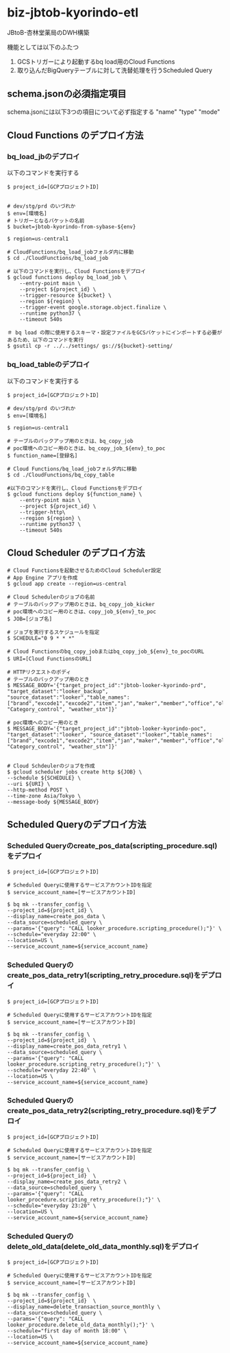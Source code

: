 # biz-jbtob-kyorindo-etl
JBtoB-杏林堂薬局のDWH構築

機能としては以下のふたつ
1. GCSトリガーにより起動するbq load用のCloud Functions
2. 取り込んだBigQueryテーブルに対して洗替処理を行うScheduled Query
## schema.jsonの必須指定項目
schema.jsonには以下3つの項目について必ず指定する
"name"
"type"
"mode"
## Cloud Functions のデプロイ方法

### bq_load_jbのデプロイ
以下のコマンドを実行する
```
$ project_id=[GCPプロジェクトID]


# dev/stg/prd のいづれか
$ env=[環境名]
# トリガーとなるバケットの名前
$ bucket=jbtob-kyorindo-from-sybase-${env}

$ region=us-central1

# CloudFunctions/bq_load_jobフォルダ内に移動
$ cd ./CloudFunctions/bq_load_job

# 以下のコマンドを実行し、Cloud Functionsをデプロイ
$ gcloud functions deploy bq_load_job \
    --entry-point main \
    --project ${project_id} \
    --trigger-resource ${bucket} \
    --region ${region} \
    --trigger-event google.storage.object.finalize \
    --runtime python37 \
    --timeout 540s

＃ bq load の際に使用するスキーマ・設定ファイルをGCSバケットにインポートする必要があるため、以下のコマンドを実行
$ gsutil cp -r ../../settings/ gs://${bucket}-setting/
```
### bq_load_tableのデプロイ
以下のコマンドを実行する
```
$ project_id=[GCPプロジェクトID]

# dev/stg/prd のいづれか
$ env=[環境名]

$ region=us-central1

# テーブルのバックアップ用のときは、bq_copy_job
# poc環境へのコピー用のときは、bq_copy_job_${env}_to_poc
$ function_name=[登録名]

# Cloud Functions/bq_load_jobフォルダ内に移動
$ cd ./CloudFunctions/bq_copy_table

#以下のコマンドを実行し、Cloud Functionsをデプロイ
$ gcloud functions deploy ${function_name} \
    --entry-point main \
    --project ${project_id} \
    --trigger-http\
    --region ${region} \
    --runtime python37 \
    --timeout 540s
```

## Cloud Scheduler のデプロイ方法
```
# Cloud Functionsを起動させるためのCloud Scheduler設定
# App Engine アプリを作成
$ gcloud app create --region=us-central

# Cloud Schedulerのジョブの名前
# テーブルのバックアップ用のときは、bq_copy_job_kicker
# poc環境へのコピー用のときは、copy_job_${env}_to_poc
$ JOB=[ジョブ名]

# ジョブを実行するスケジュールを指定
$ SCHEDULE="0 9 * * *"

# Cloud Functionsのbq_copy_jobまたはbq_copy_job_${env}_to_pocのURL
$ URI=[Cloud FunctionsのURL]

# HTTPリクエストのボディ
# テーブルのバックアップ用のとき
$ MESSAGE_BODY='{"target_project_id":"jbtob-looker-kyorindo-prd", "target_dataset":"looker_backup", "source_dataset":"looker","table_names":["brand","excode1","excode2","item","jan","maker","member","office","old_new_id","JICFS_item","transaction","transaction_summary","update", "Category_control", "weather_stn"]}'

# poc環境へのコピー用のとき
$ MESSAGE_BODY='{"target_project_id":"jbtob-looker-kyorindo-poc", "target_dataset":"looker", "source_dataset":"looker","table_names":["brand","excode1","excode2","item","jan","maker","member","office","old_new_id","JICFS_item","transaction","transaction_summary","update", "Category_control", "weather_stn"]}'


# Cloud Schdeulerのジョブを作成
$ gcloud scheduler jobs create http ${JOB} \
--schedule ${SCHEDULE} \
--uri ${URI} \
--http-method POST \
--time-zone Asia/Tokyo \
--message-body ${MESSAGE_BODY}
```

## Scheduled Queryのデプロイ方法
### Scheduled Queryのcreate_pos_data(scripting_procedure.sql)をデプロイ
```
$ project_id=[GCPプロジェクトID]

# Scheduled Queryに使用するサービスアカウントIDを指定
$ service_account_name=[サービスアカウントID]

$ bq mk --transfer_config \
--project_id=${project_id} \
--display_name=create_pos_data \
--data_source=scheduled_query \
--params='{"query": "CALL looker_procedure.scripting_procedure();"}' \
--schedule="everyday 22:00" \
--location=US \
--service_account_name=${service_account_name}
```
### Scheduled Queryのcreate_pos_data_retry1(scripting_retry_procedure.sql)をデプロイ
```
$ project_id=[GCPプロジェクトID]

# Scheduled Queryに使用するサービスアカウントIDを指定
$ service_account_name=[サービスアカウントID]

$ bq mk --transfer_config \
--project_id=${project_id}  \
--display_name=create_pos_data_retry1 \
--data_source=scheduled_query \
--params='{"query": "CALL looker_procedure.scripting_retry_procedure();"}' \
--schedule="everyday 22:40" \
--location=US \
--service_account_name=${service_account_name}
```

### Scheduled Queryのcreate_pos_data_retry2(scripting_retry_procedure.sql)をデプロイ
```
$ project_id=[GCPプロジェクトID]

# Scheduled Queryに使用するサービスアカウントIDを指定
$ service_account_name=[サービスアカウントID]

$ bq mk --transfer_config \
--project_id=${project_id}  \
--display_name=create_pos_data_retry2 \
--data_source=scheduled_query \
--params='{"query": "CALL looker_procedure.scripting_retry_procedure();"}' \
--schedule="everyday 23:20" \
--location=US \
--service_account_name=${service_account_name}
```

### Scheduled Queryのdelete_old_data(delete_old_data_monthly.sql)をデプロイ
```
$ project_id=[GCPプロジェクトID]

# Scheduled Queryに使用するサービスアカウントIDを指定
$ service_account_name=[サービスアカウントID]

$ bq mk --transfer_config \
--project_id=${project_id}  \
--display_name=delete_transaction_source_monthly \
--data_source=scheduled_query \
--params='{"query": "CALL looker_procedure.delete_old_data_monthly();"}' \
--schedule="first day of month 18:00" \
--location=US \
--service_account_name=${service_account_name}
```
